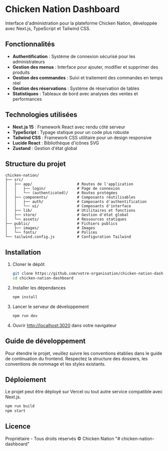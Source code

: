 # Chicken Nation Dashboard

Interface d'administration pour la plateforme Chicken Nation, développée avec Next.js, TypeScript et Tailwind CSS.

## Fonctionnalités

- **Authentification** : Système de connexion sécurisé pour les administrateurs
- **Gestion des menus** : Interface pour ajouter, modifier et supprimer des produits
- **Gestion des commandes** : Suivi et traitement des commandes en temps réel
- **Gestion des réservations** : Système de réservation de tables
- **Statistiques** : Tableaux de bord avec analyses des ventes et performances

## Technologies utilisées

- **Next.js 15** : Framework React avec rendu côté serveur
- **TypeScript** : Typage statique pour un code plus robuste
- **Tailwind CSS** : Framework CSS utilitaire pour un design responsive
- **Lucide React** : Bibliothèque d'icônes SVG
- **Zustand** : Gestion d'état global

## Structure du projet

```
chicken-nation/
├── src/
│   ├── app/                    # Routes de l'application
│   │   ├── login/              # Page de connexion
│   │   └── (authenticated)/    # Routes protégées
│   ├── components/             # Composants réutilisables
│   │   ├── auth/               # Composants d'authentification
│   │   └── ui/                 # Composants d'interface
│   ├── lib/                    # Utilitaires et fonctions
│   ├── store/                  # Gestion d'état global
│   └── assets/                 # Ressources statiques
├── public/                     # Fichiers publics
│   ├── images/                 # Images
│   └── fonts/                  # Polices
└── tailwind.config.js          # Configuration Tailwind
```

## Installation

1. Cloner le dépôt
   ```bash
   git clone https://github.com/votre-organisation/chicken-nation-dashboard.git
   cd chicken-nation-dashboard
   ```

2. Installer les dépendances
   ```bash
   npm install
   ```

3. Lancer le serveur de développement
   ```bash
   npm run dev
   ```

4. Ouvrir [http://localhost:3020](http://localhost:3020) dans votre navigateur

## Guide de développement

Pour étendre le projet, veuillez suivre les conventions établies dans le guide de continuation du frontend. Respectez la structure des dossiers, les conventions de nommage et les styles existants.

## Déploiement

Le projet peut être déployé sur Vercel ou tout autre service compatible avec Next.js.

```bash
npm run build
npm start
```

## Licence

Propriétaire - Tous droits réservés © Chicken Nation
"# chicken-nation-dashboard" 

